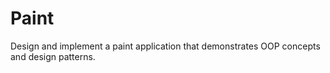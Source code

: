 # Paint
Design and implement a paint application that demonstrates OOP concepts and design patterns.
